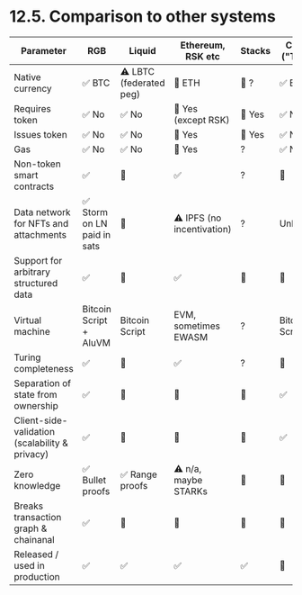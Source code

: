 # 12.5. Comparison to other systems

| Parameter                                      | RGB                        | Liquid                  | Ethereum, RSK etc          | Stacks | CMYK ("Taro")  |
| ---------------------------------------------- | -------------------------- | ----------------------- | -------------------------- | ------ | -------------- |
| Native currency                                | ✅ BTC                      | ⚠️ LBTC (federated peg) | 🚫 ETH                     | 🚫 ?   | ✅ BTC          |
| Requires token                                 | ✅ No                       | ✅ No                    | 🚫 Yes (except RSK)        | 🚫 Yes | ✅ No           |
| Issues token                                   | ✅ No                       | ✅ No                    | 🚫 Yes                     | 🚫 Yes | ✅ No           |
| Gas                                            | ✅ No                       | ✅ No                    | 🚫 Yes                     | ?      | ✅ No           |
| Non-token smart contracts                      | ✅                          | 🚫                      | ✅                          | ?      | 🚫             |
| Data network for NFTs and attachments          | ✅ Storm on LN paid in sats | 🚫                      | ⚠️ IPFS (no incentivation) | ?      | Unknown        |
| Support for arbitrary structured data          | ✅                          | 🚫                      | ✅                          | 🚫     | 🚫             |
| Virtual machine                                | Bitcoin Script + AluVM     | Bitcoin Script          | EVM, sometimes EWASM       | ?      | Bitcoin Script |
| Turing completeness                            | ✅                          | 🚫                      | ✅                          | ?      | 🚫             |
| Separation of state from ownership             | ✅                          | 🚫                      | 🚫                         | 🚫     | ✅              |
| Client-side-validation (scalability & privacy) | ✅                          | 🚫                      | 🚫                         | 🚫     | ✅              |
| Zero knowledge                                 | ✅ Bullet proofs            | ✅ Range proofs          | ⚠️ n/a, maybe STARKs       | 🚫     | 🚫             |
| Breaks transaction graph & chainanal           | ✅                          | 🚫                      | 🚫                         | 🚫     | 🚫             |
| Released / used in production                  | ✅                          | ✅                       | ✅                          | ✅      | 🚫             |
